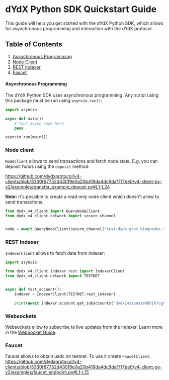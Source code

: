# dYdX Python SDK Quickstart Guide

This guide will help you get started with the dYdX Python SDK, which allows for asynchronous programming and interaction with the dYdX protocol.

## Table of Contents
1. [Asynchronous Programming](#asynchronous-programming)
2. [Node Client](#node-client)
3. [REST Indexer](#rest-indexer)
4. [Faucet](#faucet)

#### Asynchronous Programming

The dYdX Python SDK uses asynchronous programming. Any script using this package must be run using `asyncio.run()`:

```python
import asyncio

async def main():
    # Your async code here
    pass

asyncio.run(main())
```

### Node client
`NodeClient` allows to send transactions and fetch node state. E.g. you can deposit funds using the `deposit` method:

https://github.com/dydxprotocol/v4-clients/blob/3330f67752d430f9e0a20b419da4dc9daf7f7be0/v4-client-py-v2/examples/transfer_example_deposit.py#L1-L24

**Note:** It's possible to create a read only node client which doesn't allow to send transactions:
```python
from dydx_v4_client import QueryNodeClient
from dydx_v4_client.network import secure_channel


node = await QueryNodeClient(secure_channel("test-dydx-grpc.kingnodes.com"))
```

### REST Indexer
`IndexerClient` allows to fetch data from indexer:

```python
import asyncio

from dydx_v4_client.indexer.rest import IndexerClient
from dydx_v4_client.network import TESTNET


async def test_account():
    indexer = IndexerClient(TESTNET.rest_indexer)

    print(await indexer.account.get_subaccounts("dydx14zzueazeh0hj67cghhf9jypslcf9sh2n5k6art"))
```

### Websockets
Websockets allow to subscribe to live updates from the indexer. Learn more in the [WebSocket Guide](./using_websockets.md).

### Faucet
Faucet allows to obtain usdc on testnet. To use it create `FaucetClient`:
https://github.com/dydxprotocol/v4-clients/blob/3330f67752d430f9e0a20b419da4dc9daf7f7be0/v4-client-py-v2/examples/faucet_endpoint.py#L1-L15

